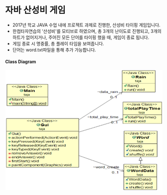# 자바 산성비 게임

- 2017년 학교 JAVA 수업 내에 프로젝트 과제로 진행한, 산성비 타이핑 게임입니다.
- 한컴타자연습의 '산성비'를 모티브로 하였으며, 총 3개의 난이도로 진행되고, 3개의 하트가 없어지거나, 주어진 모든 단어를 타이핑 했을 때, 게임이 종료 됩니다.
- 게임 종료 시 명중률, 총 플레이 타임을 보여줍니다.
- 단어는 word.txt파일을 통해 추가 가능합니다.

#### **Class Diagram**

![class_diagram](./class_diagram.png)